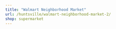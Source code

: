 ```yaml
---
title: "Walmart Neighborhood Market"
url: /huntsville/walmart-neighborhood-market-2/
shop: supermarket
---
```

